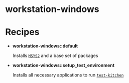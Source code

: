 # workstation-windows

# Recipes
* **workstation-windows::default**

  Installs [`MSYS2`](https://msys2.github.io/) and a base set of packages
  
* **workstation-windows::setup_test_environment**

  Installs all necessary applications to run [`test-kitchen`](http://kitchen.ci/)
